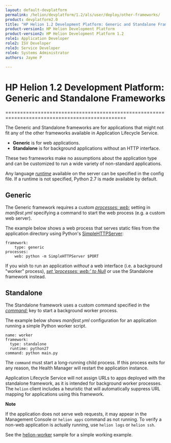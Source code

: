 ```yaml
---
layout: default-devplatform
permalink: /helion/devplatform/1.2/als/user/deploy/other-frameworks/
product: devplatform2.0
title: "HP Helion 1.2 Development Platform: Generic and Standalone Frameworks"
product-version1: HP Helion Development Platform
product-version2: HP Helion Development Platform 1.2
role1: Application Developer 
role2: ISV Developer
role3: Service Developer
role4: Systems Administrator
authors: Jayme P

---
```

<!--UNDER REVISION-->

# HP Helion 1.2 Development Platform: Generic and Standalone Frameworks[](#generic-standalone-frameworks "Permalink to this headline")

===============================================================================================

The Generic and Standalone frameworks are for applications that might
not fit any of the other frameworks available in Application Lifecycle Service.

-   **Generic** is for web applications.
-   **Standalone** is for background applications without an HTTP
    interface.

These two frameworks make no assumptions about the application type and
can be customized to run a wide variety of non-standard applications.

Any language [*runtime*](/helion/devplatform/1.2/als/user/deploy/manifestyml/#runtime)
available on the server can be specified in the config file. If a
runtime is not specified, Python 2.7 is made available by default.

Generic[](#generic "Permalink to this headline")
-------------------------------------------------

The Generic framework requires a custom [*processes:
web:*](/helion/devplatform/1.2/als/user/deploy/manifestyml/#processes) setting in
*manifest.yml* specifying a command to start the web process (e.g. a
custom web server).

The example below shows a web process that serves static files from the
application directory using Python's
[SimpleHTTPServer](/helion/devplatform/1.2/als/admin/server/):

    framework:
        type: generic
    processes:
        web: python -m SimpleHTTPServer $PORT

If you wish to run an application *without* a web interface (i.e. a
background "worker" process), [*set 'processes: web:' to
Null*](/helion/devplatform/1.2/als/user/deploy/manifestyml/#processes-web-null) or use the
Standalone framework instead.

Standalone[](#standalone "Permalink to this headline")
-------------------------------------------------------

The Standalone framework uses a custom command specified in the
[*command:*](/helion/devplatform/1.2/als/user/deploy/manifestyml/#command) key to start a
background worker process.

The example below shows *manifest.yml* configuration for an application
running a simple Python worker script.

    name: worker
    framework:
      type: standalone
      runtime: python27
    command: python main.py

The `command` must start a long-running child
process. If this process exits for any reason, the Health Manager will
restart the application instance.

Application Lifecycle Service will not assign URLs to apps deployed with the standalone
framework, as it is intended for background worker processes. The
`helion` client includes a heuristic that will
automatically suppress URL mapping for applications using this
framework.

**Note**

If the application does not serve web requests, it may appear in the
Management Console or `helion apps` command as not
running. To verify a non-web application is actually running, use
`helion logs` or `helion ssh`.

See the
[helion-worker](https://github.com/helion-apps/helion-worker/tree/master)
sample for a simple working example.
